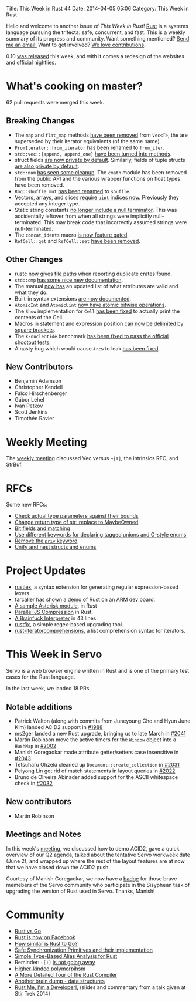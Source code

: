 Title: This Week in Rust 44
Date: 2014-04-05 05:06
Category: This Week in Rust


Hello and welcome to another issue of *This Week in Rust*!
[Rust](http://rust-lang.org) is a systems language pursuing the trifecta:
safe, concurrent, and fast. This is a weekly summary of its progress and
community. Want something mentioned? [Send me an
email!](mailto:corey@octayn.net?subject=This%20Week%20in%20Rust%20Suggestion)
Want to get involved? [We love
contributions](https://github.com/mozilla/rust/wiki/Note-guide-for-new-contributors).

0.10 [was released][ten] this week, and with it comes a redesign of the
websites and official nightlies.

[ten]: https://mail.mozilla.org/pipermail/rust-dev/2014-April/009387.html

<!-- more -->

# What's cooking on master?

62 pull requests were merged this week.

## Breaking Changes

- The `map` and `flat_map` methods [have been
  removed](https://github.com/mozilla/rust/pull/13203) from `Vec<T>`, the are
  superseded by their iterator equivalents (of the same name).
- `FromIterator::from_iterator` [has been
  renamed](https://github.com/mozilla/rust/pull/13220) to `from_iter`.
- `std::vec::{append, append_one}` [have been turned into
  methods](https://github.com/mozilla/rust/pull/13221).
- struct fields [are now private by
  default](https://github.com/mozilla/rust/pull/13184). Similarly, fields of
  tuple structs [are also private by
  default](https://github.com/mozilla/rust/pull/13237).
- `std::num` [has seen some
  cleanup](https://github.com/mozilla/rust/pull/13225). The `cmath` module has
  been removed from the public API and the various wrapper functions on float
  types have been removed.
- `Rng::shuffle_mut` [has been
  renamed](https://github.com/mozilla/rust/pull/13177) to `shuffle`.
- Vectors, arrays, and slices [require `uint` indices
  now](https://github.com/mozilla/rust/pull/13257). Previously they accepted
  any integer type.
- Static string constants [no longer include a null
  terminator](https://github.com/mozilla/rust/pull/13291). This was
  accidentally leftover from when all strings were implicitly
  null-terminated. This may break code that incorrectly assumed strings were
  null-terminated.
- The `concat_idents` macro [is now feature
  gated](https://github.com/mozilla/rust/pull/13295).
- `RefCell::get` and `RefCell::set` [have been
  removed](https://github.com/mozilla/rust/pull/13301).

## Other Changes

- rustc [now gives file paths](https://github.com/mozilla/rust/pull/13284)
  when reporting duplicate crates found.
- `std::cmp` [has some nice new
  documentation](https://github.com/mozilla/rust/pull/12956).
- The manual [now has](https://github.com/mozilla/rust/pull/13207) an updated
  list of what attributes are valid and what they do.
- Built-in syntax extensions [are now
  documented](https://github.com/mozilla/rust/pull/13255).
- `AtomicInt` and `AtomicUint` [now have atomic bitwise
  operations](https://github.com/mozilla/rust/pull/12964).
- The `Show` implementation for `Cell` [has been
  fixed](https://github.com/mozilla/rust/pull/13243) to actually print the
  contents of the Cell.
- Macros in statement and expression position [can now be delimited by square
  brackets](https://github.com/mozilla/rust/pull/13234).
- The `k-nucleotide` benchmark [has been fixed to pass the official shootout
  tests](https://github.com/mozilla/rust/pull/13206).
- A nasty bug which would cause `Arc`s to leak [has been
  fixed](https://github.com/mozilla/rust/pull/13211).

## New Contributors

- Benjamin Adamson
- Christopher Kendell
- Falco Hirschenberger
- Gábor Lehel
- Ivan Petkov
- Scott Jenkins
- Timothée Ravier

# Weekly Meeting

The [weekly
meeting](https://github.com/mozilla/rust/wiki/Meeting-weekly-2014-04-01)
discussed Vec versus `~[T]`, the intrinsics RFC, and StrBuf.

# RFCs

Some new RFCs:

- [Check actual type parameters against their
  bounds](https://github.com/rust-lang/rfcs/pull/34)
- [Change return type of str::replace to
  MaybeOwned](https://github.com/rust-lang/rfcs/pull/33)
- [Bit fields and matching](https://github.com/rust-lang/rfcs/pull/29)
- [Use different keywords for declaring tagged unions and C-style
  enums](https://github.com/rust-lang/rfcs/pull/27)
- [Remove the `priv` keyword](https://github.com/rust-lang/rfcs/pull/26)
- [Unify and nest structs and
  enums](https://github.com/rust-lang/rfcs/pull/24)

# Project Updates

- [rustlex](https://github.com/LeoTestard/rustlex), a syntax extension for
  generating regular expression-based lexers.
- farcaller [has shown a
  demo](http://www.reddit.com/r/rust/comments/21qogc/im_making_a_note_here_huge_embedded_success/)
  of Rust on an ARM dev board.
- [A sample Asterisk
  module](http://www.reddit.com/r/rust/comments/21tplw/writing_an_asterisk_module_using_rust/),
  in Rust
- [Parallel JS
  Compression](http://alan-andrade.github.io/rust/javascript/2014/03/31/parallel_js_compression.html)
  in Rust.
- [A Brainfuck
  Interpreter](https://github.com/tedsta/rust-brainfuck/blob/master/main.rs)
  in 43 lines.
- [rustfix](https://github.com/Geal/rustfix), a simple regex-based upgrading
  tool.
- [rust-iteratorcomprehensions](http://www.reddit.com/r/rust/comments/229fze/rustiteratorcomprehensions_nest_filter_and_map/),
  a list comprehension syntax for iterators.

# This Week in Servo

Servo is a web browser engine written in Rust and is one of the primary test
cases for the Rust language.

In the last week, we landed 18 PRs.

## Notable additions

- Patrick Walton (along with commits from Juneyoung Cho and Hyun June Kim) landed ACID2 support in [#1988](https://github.com/mozilla/servo/pull/1988)
- ms2ger landed a new Rust upgrade, bringing us to late March in [#2041](https://github.com/mozilla/servo/pull/2041)
- Martin Robinson move the active timers for the `Window` object into a `HashMap` in [#2002](https://github.com/mozilla/servo/pull/2002)
- Manish Goregaokar made attribute getter/setters case insensitive in [#2043](https://github.com/mozilla/servo/pull/2043)
- Tetsuharu Ohzeki cleaned up `Document::create_collection` in [#2031](https://github.com/mozilla/servo/pull/2031)
- Peiyong Lin got rid of match statements in layout queries in [#2022](https://github.com/mozilla/servo/pull/2022)
- Bruno de Oliveira Abinader added support for the ASCII whitespace check in [#2032](https://github.com/mozilla/servo/pull/2032)

## New contributors

- Martin Robinson

## Meetings and Notes

In this week's
[meeting](https://github.com/mozilla/servo/wiki/Meeting-2014-03-31), we
discussed how to demo ACID2, gave a quick overview of our Q2 agenda, talked
about the tentative Servo workweek date (June 2), and wrapped up where the
rest of the layout features are at now that we have closed down the ACID2
push.

Courtesy of Manish Goregaokar, we now have a
[badge](https://badges.mozilla.org/en-US/badges/badge/Servo-Rust-upgrade) for
those brave memebers of the Servo community who participate in the Sisyphean
task of upgrading the version of Rust used in Servo. Thanks, Manish!

# Community

- [Rust vs Go](http://www.reddit.com/r/rust/comments/21m5jf/rust_vs_go/)
- [Rust is now on Facebook](https://www.facebook.com/rustlang)
- [How similar is Rust to
  Go?](http://www.reddit.com/r/rust/comments/21ofma/how_similar_is_rust_to_go/)
- [Safe Synchronization Primitives and their
  implementation](http://www.reddit.com/r/rust/comments/21t8n8/safe_synchronization_primitives_and_their/)
- [Simple Type-Based Alias Analysis for
  Rust](http://www.reddit.com/r/rust/comments/21wu1c/simple_typebased_alias_analysis_for_rust/)
- Reminder: `~[T]` [is not going away](http://www.reddit.com/r/rust/comments/2213vw/reminder_t_is_not_going_away/)
- [Higher-kinded
  polymorpihsm](http://www.reddit.com/r/rust/comments/2212j2/higherkinded_polymorphism/)
- [A More Detailed Tour of the Rust
  Compiler](http://www.reddit.com/r/rust/comments/226ax6/a_more_detailed_tour_of_the_rust_compiler/)
- [Another brain dump - data
  structures](http://www.reddit.com/r/rust/comments/228ou3/another_brain_dump_data_structures/)
- [Rust Me, I'm a
  Developer!](http://www.reddit.com/r/rust/comments/227o5n/rust_me_im_a_developer_slides_and_commentary_from/),
  (slides and commentary from a talk given at Stir Trek 2014)
